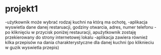 # projekt1
-użytkownik może wybrać rodzaj kuchni na którą ma ochotę,
-aplikacja wyswietla dane danej restaruacji, godziny otwarcia, adres, numer telefonu
-po kliknięciu w przycisk poniżej restauracji, apużytkownik zostaję przekierowany do strony internetowej lokalu 
-aplikacja zawiera również kilka przepisów na dania charakterystyczne dla danej kuchni (po kliknieciu w guzik wyswietla przepis)
